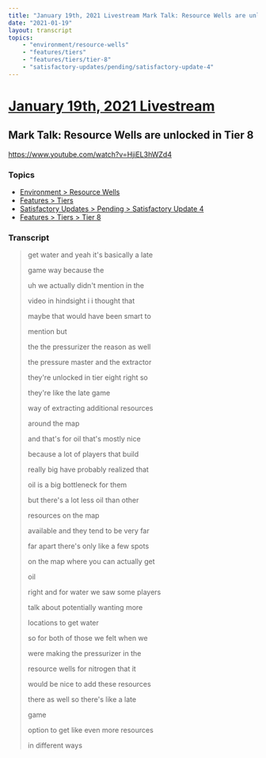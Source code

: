 ```yaml
---
title: "January 19th, 2021 Livestream Mark Talk: Resource Wells are unlocked in Tier 8"
date: "2021-01-19"
layout: transcript
topics:
    - "environment/resource-wells"
    - "features/tiers"
    - "features/tiers/tier-8"
    - "satisfactory-updates/pending/satisfactory-update-4"
---
```

# [January 19th, 2021 Livestream](../2021-01-19.md)
## Mark Talk: Resource Wells are unlocked in Tier 8
https://www.youtube.com/watch?v=HjiEL3hWZd4

### Topics
* [Environment > Resource Wells](../topics/environment/resource-wells.md)
* [Features > Tiers](../topics/features/tiers.md)
* [Satisfactory Updates > Pending > Satisfactory Update 4](../topics/satisfactory-updates/pending/satisfactory-update-4.md)
* [Features > Tiers > Tier 8](../topics/features/tiers/tier-8.md)

### Transcript

> get water and yeah it's basically a late
> 
> game way because the
> 
> uh we actually didn't mention in the
> 
> video in hindsight i i thought that
> 
> maybe that would have been smart to
> 
> mention but
> 
> the the pressurizer the reason as well
> 
> the pressure master and the extractor
> 
> they're unlocked in tier eight right so
> 
> they're like the late game
> 
> way of extracting additional resources
> 
> around the map
> 
> and that's for oil that's mostly nice
> 
> because a lot of players that build
> 
> really big have probably realized that
> 
> oil is a big bottleneck for them
> 
> but there's a lot less oil than other
> 
> resources on the map
> 
> available and they tend to be very far
> 
> far apart there's only like a few spots
> 
> on the map where you can actually get
> 
> oil
> 
> right and for water we saw some players
> 
> talk about potentially wanting more
> 
> locations to get water
> 
> so for both of those we felt when we
> 
> were making the pressurizer in the
> 
> resource wells for nitrogen that it
> 
> would be nice to add these resources
> 
> there as well so there's like a late
> 
> game
> 
> option to get like even more resources
> 
> in different ways
> 
